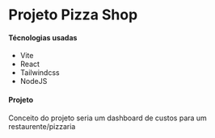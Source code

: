 # Projeto Pizza Shop

#### Técnologias usadas
- Vite
- React
- Tailwindcss
- NodeJS


#### Projeto
Conceito do projeto seria um dashboard de custos para um restaurente/pizzaria